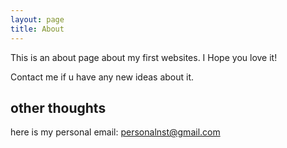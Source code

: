 ```yaml
---
layout: page
title: About
---
```


This is an about page about my first websites.
I Hope you love it!

Contact me if u have any new ideas about it.

## other thoughts

here is my personal email: personalnst@gmail.com
